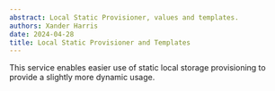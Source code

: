 ```yaml
---
abstract: Local Static Provisioner, values and templates.
authors: Xander Harris
date: 2024-04-28
title: Local Static Provisioner and Templates
---
```


This service enables easier use of static local storage provisioning to
provide a slightly more dynamic usage.

```{autoyaml} storage/local-static-provisioner/values.yaml
```
